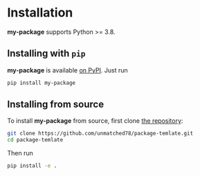 Installation
============

**my-package** supports Python >= 3.8.

## Installing with `pip`

**my-package** is available [on PyPI](https://pypi.org/project/my-package/). Just run

```bash
pip install my-package
```

## Installing from source

To install **my-package** from source, first clone [the repository](https://github.com/unmatched78/package-temlate):

```bash
git clone https://github.com/unmatched78/package-temlate.git
cd package-temlate
```

Then run

```bash
pip install -e .
```
